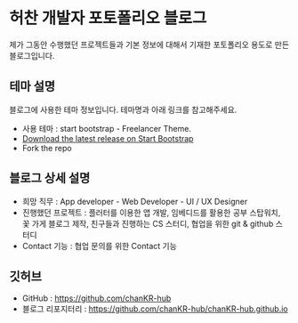 # 허찬 개발자 포토폴리오 블로그
 제가 그동안 수행했던 프로젝트들과 기본 정보에 대해서 기재한 포토폴리오 용도로 만든 블로그입니다.

## 테마 설명

블로그에 사용한 테마 정보입니다. 테마명과 아래 링크를 참고해주세요.
* 사용 테마 : start bootstrap - Freelancer Theme.
* [Download the latest release on Start Bootstrap](http://startbootstrap.com/template-overviews/freelancer/)
* Fork the repo

## 블로그 상세 설명

* 희망 직무 : App developer - Web Developer - UI / UX Designer
* 진행했던 프로젝트 : 플러터를 이용한 앱 개발, 임베디드를 활용한 공부 스탑워치, 꽃 가게 블로그 제작, 친구들과 진행하는 CS 스터디, 협업을 위한 git & github 스터디
* Contact 기능 : 협업 문의를 위한 Contact 기능

## 깃허브 
* GitHub : https://github.com/chanKR-hub
* 블로그 리포지터리 : https://github.com/chanKR-hub/chanKR-hub.github.io

